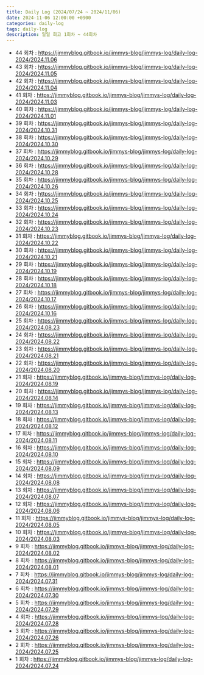 ```yaml
---
title: Daily Log (2024/07/24 ~ 2024/11/06)
date: 2024-11-06 12:00:00 +0900
categories: daily-log
tags: daily-log
description: 일일 회고 1회차 ~ 44회차
---
```


- 44 회차 : <https://jimmyblog.gitbook.io/jimmys-blog/jimmys-log/daily-log-2024/2024.11.06>  
- 43 회차 : <https://jimmyblog.gitbook.io/jimmys-blog/jimmys-log/daily-log-2024/2024.11.05>  
- 42 회차 : <https://jimmyblog.gitbook.io/jimmys-blog/jimmys-log/daily-log-2024/2024.11.04>  
- 41 회차 : <https://jimmyblog.gitbook.io/jimmys-blog/jimmys-log/daily-log-2024/2024.11.03>  
- 40 회차 : <https://jimmyblog.gitbook.io/jimmys-blog/jimmys-log/daily-log-2024/2024.11.01>  
- 39 회차 : <https://jimmyblog.gitbook.io/jimmys-blog/jimmys-log/daily-log-2024/2024.10.31>  
- 38 회차 : <https://jimmyblog.gitbook.io/jimmys-blog/jimmys-log/daily-log-2024/2024.10.30>  
- 37 회차 : <https://jimmyblog.gitbook.io/jimmys-blog/jimmys-log/daily-log-2024/2024.10.29>  
- 36 회차 : <https://jimmyblog.gitbook.io/jimmys-blog/jimmys-log/daily-log-2024/2024.10.28>  
- 35 회차 : <https://jimmyblog.gitbook.io/jimmys-blog/jimmys-log/daily-log-2024/2024.10.26>  
- 34 회차 : <https://jimmyblog.gitbook.io/jimmys-blog/jimmys-log/daily-log-2024/2024.10.25>  
- 33 회차 : <https://jimmyblog.gitbook.io/jimmys-blog/jimmys-log/daily-log-2024/2024.10.24>  
- 32 회차 : <https://jimmyblog.gitbook.io/jimmys-blog/jimmys-log/daily-log-2024/2024.10.23>  
- 31 회차 : <https://jimmyblog.gitbook.io/jimmys-blog/jimmys-log/daily-log-2024/2024.10.22>  
- 30 회차 : <https://jimmyblog.gitbook.io/jimmys-blog/jimmys-log/daily-log-2024/2024.10.21>  
- 29 회차 : <https://jimmyblog.gitbook.io/jimmys-blog/jimmys-log/daily-log-2024/2024.10.19>  
- 28 회차 : <https://jimmyblog.gitbook.io/jimmys-blog/jimmys-log/daily-log-2024/2024.10.18>  
- 27 회차 : <https://jimmyblog.gitbook.io/jimmys-blog/jimmys-log/daily-log-2024/2024.10.17>  
- 26 회차 : <https://jimmyblog.gitbook.io/jimmys-blog/jimmys-log/daily-log-2024/2024.10.16>  
- 25 회차 : <https://jimmyblog.gitbook.io/jimmys-blog/jimmys-log/daily-log-2024/2024.08.23>  
- 24 회차 : <https://jimmyblog.gitbook.io/jimmys-blog/jimmys-log/daily-log-2024/2024.08.22>  
- 23 회차 : <https://jimmyblog.gitbook.io/jimmys-blog/jimmys-log/daily-log-2024/2024.08.21>  
- 22 회차 : <https://jimmyblog.gitbook.io/jimmys-blog/jimmys-log/daily-log-2024/2024.08.20>  
- 21 회차 : <https://jimmyblog.gitbook.io/jimmys-blog/jimmys-log/daily-log-2024/2024.08.19>  
- 20 회차 : <https://jimmyblog.gitbook.io/jimmys-blog/jimmys-log/daily-log-2024/2024.08.14>  
- 19 회차 : <https://jimmyblog.gitbook.io/jimmys-blog/jimmys-log/daily-log-2024/2024.08.13>  
- 18 회차 : <https://jimmyblog.gitbook.io/jimmys-blog/jimmys-log/daily-log-2024/2024.08.12>  
- 17 회차 : <https://jimmyblog.gitbook.io/jimmys-blog/jimmys-log/daily-log-2024/2024.08.11>  
- 16 회차 : <https://jimmyblog.gitbook.io/jimmys-blog/jimmys-log/daily-log-2024/2024.08.10>  
- 15 회차 : <https://jimmyblog.gitbook.io/jimmys-blog/jimmys-log/daily-log-2024/2024.08.09>  
- 14 회차 : <https://jimmyblog.gitbook.io/jimmys-blog/jimmys-log/daily-log-2024/2024.08.08>  
- 13 회차 : <https://jimmyblog.gitbook.io/jimmys-blog/jimmys-log/daily-log-2024/2024.08.07>  
- 12 회차 : <https://jimmyblog.gitbook.io/jimmys-blog/jimmys-log/daily-log-2024/2024.08.06>  
- 11 회차 : <https://jimmyblog.gitbook.io/jimmys-blog/jimmys-log/daily-log-2024/2024.08.05>  
- 10 회차 : <https://jimmyblog.gitbook.io/jimmys-blog/jimmys-log/daily-log-2024/2024.08.03>  
- 9 회차 : <https://jimmyblog.gitbook.io/jimmys-blog/jimmys-log/daily-log-2024/2024.08.02>  
- 8 회차 : <https://jimmyblog.gitbook.io/jimmys-blog/jimmys-log/daily-log-2024/2024.08.01>  
- 7 회차 : <https://jimmyblog.gitbook.io/jimmys-blog/jimmys-log/daily-log-2024/2024.07.31>  
- 6 회차 : <https://jimmyblog.gitbook.io/jimmys-blog/jimmys-log/daily-log-2024/2024.07.30>  
- 5 회차 : <https://jimmyblog.gitbook.io/jimmys-blog/jimmys-log/daily-log-2024/2024.07.29>  
- 4 회차 : <https://jimmyblog.gitbook.io/jimmys-blog/jimmys-log/daily-log-2024/2024.07.28>  
- 3 회차 : <https://jimmyblog.gitbook.io/jimmys-blog/jimmys-log/daily-log-2024/2024.07.26>  
- 2 회차 : <https://jimmyblog.gitbook.io/jimmys-blog/jimmys-log/daily-log-2024/2024.07.25>  
- 1 회차 : <https://jimmyblog.gitbook.io/jimmys-blog/jimmys-log/daily-log-2024/2024.07.24>